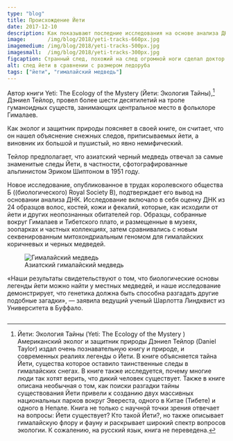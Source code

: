 ```yaml
---
type: "blog"
title: Происхождение Йети
date: 2017-12-10
description: Как показывают последние исследования на основе анализа ДНК - Йeти происходят от гималайских медведей.
image:       /img/blog/2018/yeti-tracks-660px.jpg
imagemedium: /img/blog/2018/yeti-tracks-500px.jpg
imagesmall:  /img/blog/2018/yeti-tracks-300px.jpg
figcaption: Странный след, похожий на след огромной ноги сделал доктор экспедиции на Эверест 1953 года, Мишель Вард (Michael Ward)
alt: след йети в сравнении с размером ледоруба
tags: ["йети", "гималайский медведь"]
---
```


Aвтор книги Yeti: The Ecology of the Mystery (Йети: Экология Тайны),[^1] Дэниел Тейлор, провел более шести десятилетий на тропе гуманоидных существ, занимающих центральное место в фольклоре Гималаев. 

Как эколог и защитник природы поясняет в своей книге, он считает, что он нашел объяснение снежных следов, приписываемых йети, а виновник их большой и пушистый, но явно немифический.

Тейлор предполагает, что азиатский черный медведь отвечал за самые знаменитые следы Йети, в частности, сфотографированные альпинистом Эриком Шиптоном в 1951 году.

Новое исследование, опубликованное в трудах королевского общества Б ((биологического) Royal Society B), подтверждает его вывод на основании анализа ДНК. Исследование включало в себя оценку ДНК из 24 образцов волос, костей, кожи и фекалий, которые, как исходили от йети и других неопознанных обитателей гор. Образцы, собранные вокруг Гималаев и Тибетского плато, и размещенные в музеях, зоопарках и частных коллекциях, затем сравнивались с новым секвенированным митохондриальным геномом для гималайских коричневых и черных медведей.

<figure class="pv3">
<picture>
<source media="(min-width: 80em)" srcset="/img/blog/2018/asiatic-black-bear-660px.jpg">
<source media="(min-width: 30em)" srcset="/img/blog/2018/asiatic-black-bear-600px.jpg">
<source media="(min-width:  1em)" srcset="/img/blog/2018/asiatic-black-bear-300px.jpg">
                                <img src="/img/blog/2018/asiatic-black-bear-660px.jpg" 
alt="Гималайский медведь" 
class="br1 w-100"/>
</picture>
<figcaption class="f6 grey-3 tc">Азиатский гималайский медведь</figcaption>
</figure>

«Наши результаты свидетельствуют о том, что биологические основы легенды йети можно найти у местных медведей, и наше исследование демонстрирует, что генетика должна быть способна разгадать другие подобные загадки», — заявила ведущий ученый Шарлотта Линдквист из Университета в Буффало.

[^1]: Йети: Экология Тайны (Yeti: The Ecology of the Mystery ) Американский эколог и защитник природы Дэниел Тейлор (Daniel Taylor) издал очень познавательную книгу и природе, и современных реалиях легенды о Йети. В книге объясняется тайна Йети, существа которое оставило таинственные следы в гималайских снегах. В книге также исследуется, почему многие люди так хотят верить, что дикий человек существует. Также в книге описана необычная о том, как поиски разгадки тайны существования Йети привели к созданию двух массивных национальных парков вокруг Эвереста, одного в Китае (Тибете) и одного в Непале. Книга не только с научной точки зрения отвечает на вопросы: Йети существует? Кто такой Йети?, но также описывает гималайскую флору и фауну и раскрывает широкий спектр вопросов экологии. К сожалению, на русский язык, книга не переведена.

<figure class="pv3">
<picture>
<source media="(min-width: 80em)" srcset="/img/blog/2018/Yeti-The-Ecology-of-the-Mystery-450px.jpg">
<source media="(min-width: 30em)" srcset="/img/blog/2018/Yeti-The-Ecology-of-the-Mystery-450px.jpg">
<source media="(min-width:  1em)" srcset="/img/blog/2018/Yeti-The-Ecology-of-the-Mystery-300px.jpg">
                                <img src="/img/blog/2018/Yeti-The-Ecology-of-the-Mystery-450px.jpg" 
alt="" 
class="br1 w-100"/>
</picture>
<figcaption class="f6 grey-3 tc"></figcaption>
</figure>